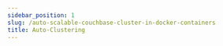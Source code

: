 ```yaml
---
sidebar_position: 1
slug: /auto-scalable-couchbase-cluster-in-docker-containers
title: Auto-Clustering
---
```

